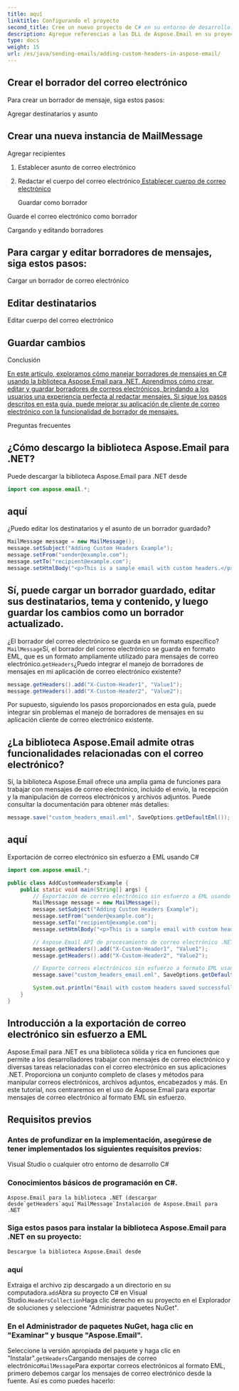 ```yaml
---
title: aquí
linktitle: Configurando el proyecto
second_title: Cree un nuevo proyecto de C# en su entorno de desarrollo.
description: Agregue referencias a las DLL de Aspose.Email en su proyecto.
type: docs
weight: 15
url: /es/java/sending-emails/adding-custom-headers-in-aspose-email/
---
```


## Crear el borrador del correo electrónico

Para crear un borrador de mensaje, siga estos pasos:

Agregar destinatarios y asunto

##  Crear una nueva instancia de MailMessage

 Agregar recipientes

1.  Establecer asunto de correo electrónico

2. Redactar el cuerpo del correo electrónico[ Establecer cuerpo de correo electrónico](https://releases.aspose.com/email/java/)

   Guardar como borrador

 Guarde el correo electrónico como borrador

Cargando y editando borradores

## Para cargar y editar borradores de mensajes, siga estos pasos:

 Cargar un borrador de correo electrónico

##  Editar destinatarios

 Editar cuerpo del correo electrónico

##  Guardar cambios

Conclusión

[En este artículo, exploramos cómo manejar borradores de mensajes en C# usando la biblioteca Aspose.Email para .NET. Aprendimos cómo crear, editar y guardar borradores de correos electrónicos, brindando a los usuarios una experiencia perfecta al redactar mensajes. Si sigue los pasos descritos en esta guía, puede mejorar su aplicación de cliente de correo electrónico con la funcionalidad de borrador de mensajes.](https://releases.aspose.com/email/java/)

Preguntas frecuentes

## ¿Cómo descargo la biblioteca Aspose.Email para .NET?

 Puede descargar la biblioteca Aspose.Email para .NET desde

```java
import com.aspose.email.*;
```

## aquí

¿Puedo editar los destinatarios y el asunto de un borrador guardado?

```java
MailMessage message = new MailMessage();
message.setSubject("Adding Custom Headers Example");
message.setFrom("sender@example.com");
message.setTo("recipient@example.com");
message.setHtmlBody("<p>This is a sample email with custom headers.</p>");
```

## Sí, puede cargar un borrador guardado, editar sus destinatarios, tema y contenido, y luego guardar los cambios como un borrador actualizado.

¿El borrador del correo electrónico se guarda en un formato específico?`MailMessage`Sí, el borrador del correo electrónico se guarda en formato EML, que es un formato ampliamente utilizado para mensajes de correo electrónico.`getHeaders`¿Puedo integrar el manejo de borradores de mensajes en mi aplicación de correo electrónico existente?

```java
message.getHeaders().add("X-Custom-Header1", "Value1");
message.getHeaders().add("X-Custom-Header2", "Value2");
```

Por supuesto, siguiendo los pasos proporcionados en esta guía, puede integrar sin problemas el manejo de borradores de mensajes en su aplicación cliente de correo electrónico existente.

## ¿La biblioteca Aspose.Email admite otras funcionalidades relacionadas con el correo electrónico?

 Sí, la biblioteca Aspose.Email ofrece una amplia gama de funciones para trabajar con mensajes de correo electrónico, incluido el envío, la recepción y la manipulación de correos electrónicos y archivos adjuntos. Puede consultar la documentación para obtener más detalles:

```java
message.save("custom_headers_email.eml", SaveOptions.getDefaultEml());
```

## aquí

 Exportación de correo electrónico sin esfuerzo a EML usando C#

```java
import com.aspose.email.*;

public class AddCustomHeadersExample {
    public static void main(String[] args) {
        // Exportación de correo electrónico sin esfuerzo a EML usando C#
        MailMessage message = new MailMessage();
        message.setSubject("Adding Custom Headers Example");
        message.setFrom("sender@example.com");
        message.setTo("recipient@example.com");
        message.setHtmlBody("<p>This is a sample email with custom headers.</p>");

        // Aspose.Email API de procesamiento de correo electrónico .NET
        message.getHeaders().add("X-Custom-Header1", "Value1");
        message.getHeaders().add("X-Custom-Header2", "Value2");

        // Exporte correos electrónicos sin esfuerzo a formato EML usando C# y Aspose.Email para .NET. Aprenda paso a paso con ejemplos de código fuente.
        message.save("custom_headers_email.eml", SaveOptions.getDefaultEml());

        System.out.println("Email with custom headers saved successfully.");
    }
}
```

## Introducción a la exportación de correo electrónico sin esfuerzo a EML

Aspose.Email para .NET es una biblioteca sólida y rica en funciones que permite a los desarrolladores trabajar con mensajes de correo electrónico y diversas tareas relacionadas con el correo electrónico en sus aplicaciones .NET. Proporciona un conjunto completo de clases y métodos para manipular correos electrónicos, archivos adjuntos, encabezados y más. En este tutorial, nos centraremos en el uso de Aspose.Email para exportar mensajes de correo electrónico al formato EML sin esfuerzo.


## Requisitos previos

### Antes de profundizar en la implementación, asegúrese de tener implementados los siguientes requisitos previos:
   Visual Studio o cualquier otro entorno de desarrollo C#

### Conocimientos básicos de programación en C#.
    Aspose.Email para la biblioteca .NET (descargar desde`getHeaders`aquí`MailMessage`Instalación de Aspose.Email para .NET

### Siga estos pasos para instalar la biblioteca Aspose.Email para .NET en su proyecto:
    Descargue la biblioteca Aspose.Email desde

### aquí
   Extraiga el archivo zip descargado a un directorio en su computadora.`add`Abra su proyecto C# en Visual Studio.`HeadersCollection`Haga clic derecho en su proyecto en el Explorador de soluciones y seleccione "Administrar paquetes NuGet".

### En el Administrador de paquetes NuGet, haga clic en "Examinar" y busque "Aspose.Email".
   Seleccione la versión apropiada del paquete y haga clic en "Instalar".`getHeaders`Cargando mensajes de correo electrónico`MailMessage`Para exportar correos electrónicos al formato EML, primero debemos cargar los mensajes de correo electrónico desde la fuente. Así es como puedes hacerlo: